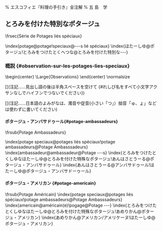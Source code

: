 % エスコフィエ『料理の手引き』全注解
% 五 島　学



[](原稿下準備)
[](訳と注釈)
[](未、原文対照チェック)
[](未、日本語表現校正)
[](未、その他修正)
[](未、原稿最終校正)



## とろみを付けた特別なポタージュ

\frsec{Série de Potages liés spéciaux}

\index{potage@potage!speciaux@---s lié spéciaux}
\index{ほたーしゆ@ポタージュ!とろみをつけたとくへつな@とろみを付けた特別な---}

### 概説 {#observation-sur-les-potages-lies-speciaux}

\begin{center}
\Large{Observations}
\end{center}
\normalsize




[](コメント……この上の部分は無視してください。この下からスタートしてください。)

[](注記……見出し語の後は半角スペースを空けて {#れしぴ名をすべて小文字アクサンなしでハイフンでつないでください})

[](注記……フランス語の見出しは原則単数形でお願いします。また、@の前つまりソート用よみがなはアクサンなし、すべて小文字でお願いします)

[](注記……日本語のよみがなは、濁音や促音(小さい「つ」）拗音「ゅ、ょ」などは使わずに書いてください)




#### ポタージュ・アンバサドゥール{#potage-ambassadeurs}

\frsub{Potage Ambassadeurs}

\index{potage speciaux@potages liés spéciaux!potage ambassadeurs@Potage Ambasssadeurs}
\index{ambassadeur@ambassadeur@Potage  ---s}
\index{とろみをつけたとくしゆなほたーしゆ@とろみを付けた特殊なポタージュ!あんはさとうーる@ポタージュ・アンバサドゥール}
\index{あんはさとうーる@アンバサドゥール!ほたーしゆ@ポタージュ・アンバサドーゥール}












#### ポタージュ・アメリカン {#potage-americain}

\frsub{Potage Américain}
\index{potage speciaux@potages liés spéciaux!potage ambassadeurs@Potage Ambasssadeurs}
\index{americain@américain(e)!pogage@Potage  ---}
\index{とろみをつけたとくしゆなほたーしゆ@とろみを付けた特殊なポタージュ!あめりかん@ポタージュ・アメリカン}
\index{あめりかん@アメリカン/アメリケーヌ!ほたーしゆ@ポタージュ・アメリカン}
